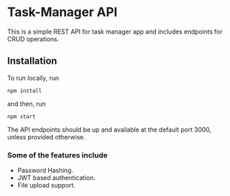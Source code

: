 # Task-Manager API
This is a simple REST API for task manager app and includes endpoints for CRUD operations.  
## Installation
To run locally, run
```
npm install
```
and then, run
```
npm start
```
The API endpoints should be up and available at the default port 3000, unless provided otherwise.

### Some of the features include  
- Password Hashing. 
- JWT based authentication.
- File upload support.


